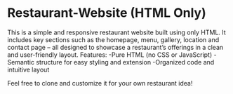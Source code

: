 # Restaurant-Website (HTML Only)
This is a simple and responsive restaurant website built using only HTML. It includes key sections such as the homepage, menu, gallery, location and contact page – all designed to showcase a restaurant’s offerings in a clean and user-friendly layout.
Features:
-Pure HTML (no CSS or JavaScript)
-Semantic structure for easy styling and extension
-Organized code and intuitive layout

 Feel free to clone and customize it for your own restaurant idea!
